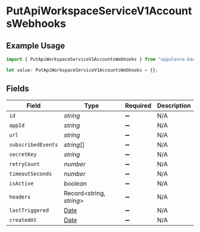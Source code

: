 # PutApiWorkspaceServiceV1AccountsWebhooks

## Example Usage

```typescript
import { PutApiWorkspaceServiceV1AccountsWebhooks } from "oppulence-backend-sdk/models/operations";

let value: PutApiWorkspaceServiceV1AccountsWebhooks = {};
```

## Fields

| Field                                                                                         | Type                                                                                          | Required                                                                                      | Description                                                                                   |
| --------------------------------------------------------------------------------------------- | --------------------------------------------------------------------------------------------- | --------------------------------------------------------------------------------------------- | --------------------------------------------------------------------------------------------- |
| `id`                                                                                          | *string*                                                                                      | :heavy_minus_sign:                                                                            | N/A                                                                                           |
| `appId`                                                                                       | *string*                                                                                      | :heavy_minus_sign:                                                                            | N/A                                                                                           |
| `url`                                                                                         | *string*                                                                                      | :heavy_minus_sign:                                                                            | N/A                                                                                           |
| `subscribedEvents`                                                                            | *string*[]                                                                                    | :heavy_minus_sign:                                                                            | N/A                                                                                           |
| `secretKey`                                                                                   | *string*                                                                                      | :heavy_minus_sign:                                                                            | N/A                                                                                           |
| `retryCount`                                                                                  | *number*                                                                                      | :heavy_minus_sign:                                                                            | N/A                                                                                           |
| `timeoutSeconds`                                                                              | *number*                                                                                      | :heavy_minus_sign:                                                                            | N/A                                                                                           |
| `isActive`                                                                                    | *boolean*                                                                                     | :heavy_minus_sign:                                                                            | N/A                                                                                           |
| `headers`                                                                                     | Record<string, *string*>                                                                      | :heavy_minus_sign:                                                                            | N/A                                                                                           |
| `lastTriggered`                                                                               | [Date](https://developer.mozilla.org/en-US/docs/Web/JavaScript/Reference/Global_Objects/Date) | :heavy_minus_sign:                                                                            | N/A                                                                                           |
| `createdAt`                                                                                   | [Date](https://developer.mozilla.org/en-US/docs/Web/JavaScript/Reference/Global_Objects/Date) | :heavy_minus_sign:                                                                            | N/A                                                                                           |